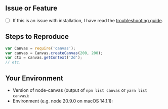 ## Issue or Feature
- [ ] If this is an issue with installation, I have read the [troubleshooting guide](https://github.com/Automattic/node-canvas/issues/1511).

<!--- Provide info about the bug or feature. -->

## Steps to Reproduce
<!--- For bugs, provide a short, complete code example to reproduce the issue. -->
```js
var Canvas = require('canvas');
var canvas = Canvas.createCanvas(200, 200);
var ctx = canvas.getContext('2d');
// etc.
```

## Your Environment
* Version of node-canvas (output of `npm list canvas` or `yarn list canvas`):
* Environment (e.g. node 20.9.0 on macOS 14.1.1):

